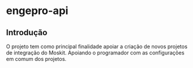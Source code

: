# engepro-api

## Introdução

O projeto tem como principal finalidade apoiar a criação de novos projetos de integração do Moskit.
Apoiando o programador com as configurações em comum dos projetos. 
